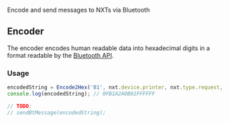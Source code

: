 Encode and send messages to NXTs via Bluetooth

## Encoder
The encoder encodes human readable data into hexadecimal digits in a format readable by the [Bluetooth API](https://github.com/CSCWLab2015/NXT/wiki/Bluetooth-API).


### Usage
```javascript
encodedString = Encode2Hex('B1', nxt.device.printer, nxt.type.request, nxt.method.print, '0001111111111111111111111111');
console.log(encodedString); // 0FB1A2A0B01FFFFFF

// TODO:
// sendBtMessage(encodedString);
```
